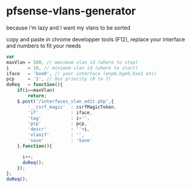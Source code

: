 # pfsense-vlans-generator
because i'm lazy and I want my vlans to be sorted

copy and paste in chrome developper tools (F12), replace your interface and numbers to fit your needs

```javascript
var
maxVlan = 500, // maximum vlan id (where to stop)
i       = 10, // minimum vlan id (where to start)
iface   = 'bxe0', // your interface (enp0,bge0,bxe1 etc)
pcp     = '1', // Qos priority (0 to 7)
doReq   = function(){
    if(i==maxVlan)
        return;
    $.post('/interfaces_vlan_edit.php',{
        '__csrf_magic'  : csrfMagicToken,
        'if'            : iface,
        'tag'           : i+'',
        'pcp'           : pcp,
        'descr'         : ''+i,
        'vlanif'        : '',
        'save'          : 'Save'
    },function(){

      i++;
      doReq();
    });
};
doReq();
```
